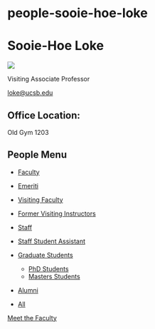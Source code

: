 # people-sooie-hoe-loke

# Sooie-Hoe Loke

![](https://www.pstat.ucsb.edu/sites/default/files/styles/people_node/public/people/photo/Sooie-Hoe-Loke_PSTAT_001.jpg?itok=XvIhfJfM)

Visiting Associate Professor

[loke@ucsb.edu](mailto:loke@ucsb.edu)

## Office Location:

Old Gym 1203

## People Menu

- [Faculty](/people/academic "Faculty")
- [Emeriti](/people/emeriti "Emeriti")
- [Visiting Faculty](/people/visiting "Visiting Faculty")
- [Former Visiting Instructors](/people/lecturer "Former Visiting Instructors")
- [Staff](/people/staff)
- [Staff Student Assistant](/people/researcher "Staff Student Assistant")
- [Graduate Students](/people/student "Graduate Students")
  
  - [PhD Students](/people/student/phd "PhD Students")
  - [Masters Students](/people/student/masters "Masters Students")
- [Alumni](/people/alumni)
- [All](/people/all)

[Meet the Faculty](/people/meet-the-faculty)